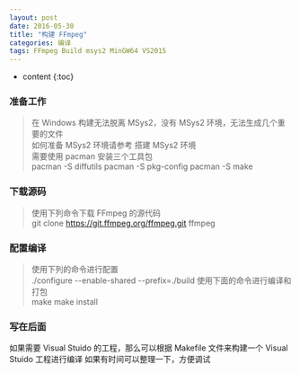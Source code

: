 ```yaml
---
layout: post
date: 2016-05-30
title: "构建 FFmpeg"
categories: 编译
tags: FFmpeg Build msys2 MinGW64 VS2015
---
```


* content
{:toc}

### 准备工作
> 在 Windows 构建无法脱离 MSys2，没有 MSys2 环境，无法生成几个重要的文件  
> 如何准备 MSys2 环境请参考 搭建 MSys2 环境  
> 需要使用 pacman 安装三个工具包  
    pacman -S diffutils
    pacman -S pkg-config
    pacman -S make

### 下载源码
> 使用下列命令下载 FFmpeg 的源代码  
    git clone https://git.ffmpeg.org/ffmpeg.git ffmpeg
    
### 配置编译
> 使用下列的命令进行配置  
    ./configure --enable-shared --prefix=./build
> 使用下面的命令进行编译和打包  
    make
    make install
    
### 写在后面
如果需要 Visual Stuido 的工程，那么可以根据 Makefile 文件来构建一个 Visual Stuido 工程进行编译
如果有时间可以整理一下，方便调试